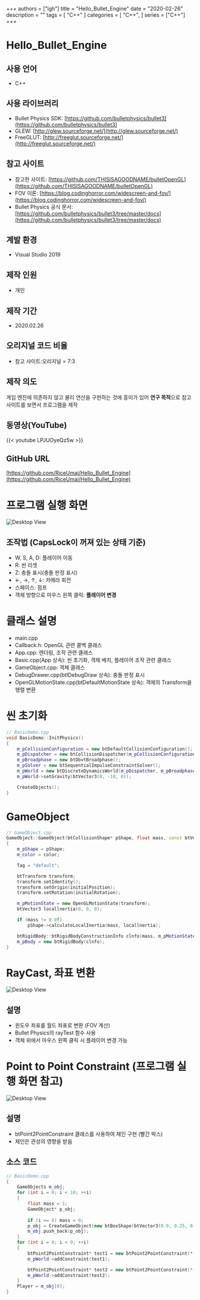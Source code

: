+++
authors = ["lgh"]
title = "Hello_Bullet_Engine"
date = "2020-02-26"
description = ""
tags = [
    "C++"
]
categories = [
    "C++",
]
series = ["C++"]
+++

# Hello_Bullet_Engine

## 사용 언어
* C++

## 사용 라이브러리
* Bullet Physics SDK: [https://github.com/bulletphysics/bullet3](https://github.com/bulletphysics/bullet3)
* GLEW: [http://glew.sourceforge.net/](http://glew.sourceforge.net/)
* FreeGLUT: [http://freeglut.sourceforge.net/](http://freeglut.sourceforge.net/)

## 참고 사이트
* 참고한 사이트: [https://github.com/THISISAGOODNAME/bulletOpenGL](https://github.com/THISISAGOODNAME/bulletOpenGL)
* FOV 이론: [https://blog.codinghorror.com/widescreen-and-fov/](https://blog.codinghorror.com/widescreen-and-fov/)
* Bullet Physics 공식 문서: [https://github.com/bulletphysics/bullet3/tree/master/docs](https://github.com/bulletphysics/bullet3/tree/master/docs)

## 계발 환경
* Visual Studio 2019

## 제작 인원
* 개인 

## 제작 기간
* 2020.02.26

## 오리지널 코드 비율
* 참고 사이트:오리지널 = 7:3

## 제작 의도
게임 엔진에 의존하지 않고 물리 연산을 구현하는 것에 흥미가 있어 **연구 목적**으로 참고 사이트를 보면서 프로그램을 제작

## 동영상(YouTube)
{{< youtube LPJUOyeQz5w >}}

## GitHub URL
[https://github.com/RiceUmai/Hello_Bullet_Engine](https://github.com/RiceUmai/Hello_Bullet_Engine)

# 프로그램 실행 화면
![Desktop View](/images/Hello_Bullet_Engine/GameScene1.gif)

## 조작법 (CapsLock이 꺼져 있는 상태 기준)
* W, S, A, D: 플레이어 이동
* R: 씬 리셋
* Z: 충돌 표시(충돌 판정 표시)
* ←, →, ↑, ↓: 카메라 회전
* 스페이스: 점프
* 객체 방향으로 마우스 왼쪽 클릭: **플레이어 변경**

# 클래스 설명
* main.cpp
* Callback.h: OpenGL 관련 콜백 클래스
* App.cpp: 렌더링, 조작 관련 클래스
* Basic.cpp(App 상속): 씬 초기화, 객체 배치, 플레이어 조작 관련 클래스
* GameObject.cpp: 객체 클래스
* DebugDrawer.cpp(btIDebugDraw 상속): 충돌 판정 표시
* OpenGLMotionState.cpp(btDefaultMotionState 상속): 객체의 Transform을 행렬 변환

<div style="page-break-before:always"></div>

# 씬 초기화
```cpp
// BasicDemo.cpp
void BasicDemo::InitPhysics()
{
	m_pCollisionConfiguration = new btDefaultCollisionConfiguration();
	m_pDispatcher = new btCollisionDispatcher(m_pCollisionConfiguration);
	m_pBroadphase = new btDbvtBroadphase();
	m_pSolver = new btSequentialImpulseConstraintSolver();
	m_pWorld = new btDiscreteDynamicsWorld(m_pDispatcher, m_pBroadphase, m_pSolver, m_pCollisionConfiguration);
	m_pWorld->setGravity(btVector3(0, -10, 0));

	CreateObjects();
}
```

# GameObject
```cpp
// GameObject.cpp
GameObject::GameObject(btCollisionShape* pShape, float mass, const btVector3& color, const btVector3& initialPosition, const btQuaternion& initialRotation)
{
	m_pShape = pShape;
	m_color = color;

	Tag = "default";

	btTransform transform;
	transform.setIdentity();
	transform.setOrigin(initialPosition);
	transform.setRotation(initialRotation);

	m_pMotionState = new OpenGLMotionState(transform);
	btVector3 locallnertia(0, 0, 0);

	if (mass != 0.0f)
		pShape->calculateLocalInertia(mass, locallnertia);

	btRigidBody::btRigidBodyConstructionInfo clnfo(mass, m_pMotionState, pShape, locallnertia);
	m_pBody = new btRigidBody(clnfo);
}
```

<div style="page-break-before:always"></div>

# RayCast, 좌표 변환
![Desktop View](/images/Hello_Bullet_Engine/GameScene2.GIF)

## 설명
* 윈도우 좌표를 월드 좌표로 변환 (FOV 계산)
* Bullet Physics의 rayTest 함수 사용
* 객체 위에서 마우스 왼쪽 클릭 시 플레이어 변경 가능

# Point to Point Constraint (프로그램 실행 화면 참고)
![Desktop View](/images/Hello_Bullet_Engine/chain.JPG)

## 설명
* btPoint2PointConstraint 클래스를 사용하여 체인 구현 (빨간 박스)
* 체인은 관성의 영향을 받음

<div style="page-break-before:always"></div>

## 소스 코드
```cpp
// BasicDemo.cpp
{
	GameObjects m_obj;
	for (int i = 0; i < 10; ++i)
	{
		float mass = 1;
		GameObject* p_obj;
		
		if (i == 0) mass = 0;		
		p_obj = CreateGameObject(new btBoxShape(btVector3(0.9, 0.25, 0.25)), mass, btVector3(0, i % 3, 0), btVector3(10, 20 , -10 - i * 2));
		m_obj.push_back(p_obj);
	}
	for (int i = 0; i < 9; ++i)
	{
		btPoint2PointConstraint* test1 = new btPoint2PointConstraint(*(m_obj[i]->GetRigidBody()), *(m_obj[i + 1]->GetRigidBody()), btVector3(-1.0, 0.5, 0), btVector3(1.0, 0.5, 0));
		m_pWorld->addConstraint(test1);

		btPoint2PointConstraint* test2 = new btPoint2PointConstraint(*(m_obj[i]->GetRigidBody()), *(m_obj[i + 1]->GetRigidBody()), btVector3(-1.0, -0.5, 0), btVector3(1.0, -0.5, 0));
		m_pWorld->addConstraint(test2);
	}
	Player = m_obj[0];
}
```